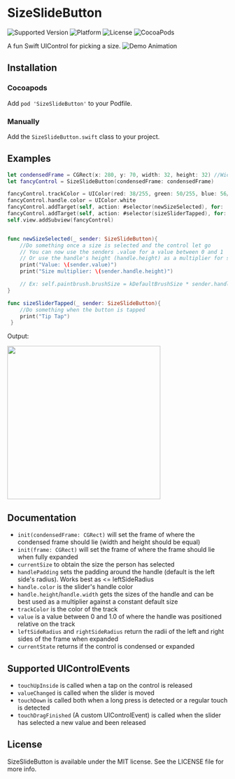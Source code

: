 # SizeSlideButton
![Supported Version](https://img.shields.io/badge/Swift-3-yellow.svg)
![Platform](https://img.shields.io/badge/platform-iOS-lightgray.svg)
![License](https://img.shields.io/badge/license-MIT-blue.svg)
![CocoaPods](https://img.shields.io/badge/CocoaPods-1.3-green.svg)

A fun Swift UIControl for picking a size.
![Demo Animation](../assets/demo.gif?raw=true)

## Installation
### Cocoapods
Add `pod 'SizeSlideButton'` to your Podfile.
### Manually
Add the `SizeSlideButton.swift` class to your project.

## Examples
```Swift
let condensedFrame = CGRect(x: 280, y: 70, width: 32, height: 32) //Width and Height should be equal
let fancyControl = SizeSlideButton(condensedFrame: condensedFrame)

fancyControl.trackColor = UIColor(red: 38/255, green: 50/255, blue: 56/255, alpha: 1)
fancyControl.handle.color = UIColor.white
fancyControl.addTarget(self, action: #selector(newSizeSelected), for: .touchDragFinished)
fancyControl.addTarget(self, action: #selector(sizeSliderTapped), for: .touchUpInside)
self.view.addSubview(fancyControl)


func newSizeSelected(_ sender: SizeSlideButton){
    //Do something once a size is selected and the control let go
    // You can now use the senders .value for a value between 0 and 1
    // Or use the handle's height (handle.height) as a multiplier for size
    print("Value: \(sender.value)")
    print("Size multiplier: \(sender.handle.height)")

    // Ex: self.paintbrush.brushSize = kDefaultBrushSize * sender.handle.height
}

func sizeSliderTapped(_ sender: SizeSlideButton){
    //Do something when the button is tapped
    print("Tip Tap")
 }
```
Output:

<img src="../assets/darkScreenshot.png?raw=true" width="350">

## Documentation
+ `init(condensedFrame: CGRect)` will set the frame of where the condensed frame should lie (width and height should be equal)
+ `init(frame: CGRect)` will set the frame of where the frame should lie when fully expanded
+ `currentSize` to obtain the size the person has selected
+ `handlePadding` sets the padding around the handle (default is the left side's radius). Works best as <= leftSideRadius
+ `handle.color` is the slider's handle color
+ `handle.height`/`handle.width` gets the sizes of the handle and can be best used as a multiplier against a constant default size
+ `trackColor` is the color of the track
+ `value` is a value between 0 and 1.0 of where the handle was positioned relative on the track
+ `leftSideRadius` and `rightSideRadius` return the radii of the left and right sides of the frame when expanded
+ `currentState` returns if the control is condensed or expanded


## Supported UIControlEvents
+ `touchUpInside` is called when a tap on the control is released
+ `valueChanged` is called when the slider is moved
+ `touchDown` is called both when a long press is detected or a regular touch is detected
+ `touchDragFinished` (A custom UIControlEvent) is called when the slider has selected a new value and been released


## License
SizeSlideButton is available under the MIT license. See the LICENSE file for more info.
